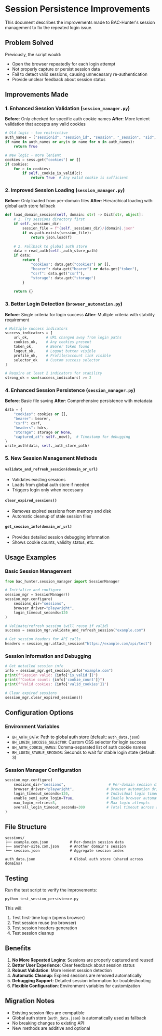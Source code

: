 # Session Persistence Improvements

This document describes the improvements made to BAC-Hunter's session management to fix the repeated login issue.

## Problem Solved

Previously, the script would:
- Open the browser repeatedly for each login attempt
- Not properly capture or persist session data
- Fail to detect valid sessions, causing unnecessary re-authentication
- Provide unclear feedback about session status

## Improvements Made

### 1. Enhanced Session Validation (`session_manager.py`)

**Before**: Only checked for specific auth cookie names
**After**: More lenient validation that accepts any valid cookies

```python
# Old logic - too restrictive
auth_names = ["sessionid", "session_id", "session", "_session", "sid", "connect.sid", ...]
if name in auth_names or any(n in name for n in auth_names):
    return True

# New logic - more lenient
cookies = sess.get("cookies") or []
if cookies:
    for c in cookies:
        if self._cookie_is_valid(c):
            return True  # Any valid cookie is sufficient
```

### 2. Improved Session Loading (`session_manager.py`)

**Before**: Only loaded from per-domain files
**After**: Hierarchical loading with global auth store fallback

```python
def load_domain_session(self, domain: str) -> Dict[str, object]:
    # 1. Try sessions directory first
    if self._sessions_dir:
        session_file = f"{self._sessions_dir}/{domain}.json"
        if os.path.exists(session_file):
            return json.load(f)
    
    # 2. Fallback to global auth store
    data = read_auth(self._auth_store_path)
    if data:
        return {
            "cookies": data.get("cookies") or [],
            "bearer": data.get("bearer") or data.get("token"),
            "csrf": data.get("csrf"),
            "storage": data.get("storage")
        }
    
    return {}
```

### 3. Better Login Detection (`browser_automation.py`)

**Before**: Single criteria for login success
**After**: Multiple criteria with stability requirement

```python
# Multiple success indicators
success_indicators = [
    url_ok,        # URL changed away from login paths
    cookies_ok,    # Any cookies present
    token_ok,      # Bearer token found
    logout_ok,     # Logout button visible
    profile_ok,    # Profile/account link visible
    selector_ok    # Custom success selector
]

# Require at least 2 indicators for stability
strong_ok = sum(success_indicators) >= 2
```

### 4. Enhanced Session Persistence (`session_manager.py`)

**Before**: Basic file saving
**After**: Comprehensive persistence with metadata

```python
data = {
    "cookies": cookies or [],
    "bearer": bearer,
    "csrf": csrf,
    "headers": hdrs,
    "storage": storage or None,
    "captured_at": self._now(),  # Timestamp for debugging
}
write_auth(data, self._auth_store_path)
```

### 5. New Session Management Methods

#### `validate_and_refresh_session(domain_or_url)`
- Validates existing sessions
- Loads from global auth store if needed
- Triggers login only when necessary

#### `clear_expired_sessions()`
- Removes expired sessions from memory and disk
- Automatic cleanup of stale session files

#### `get_session_info(domain_or_url)`
- Provides detailed session debugging information
- Shows cookie counts, validity status, etc.

## Usage Examples

### Basic Session Management

```python
from bac_hunter.session_manager import SessionManager

# Initialize and configure
session_mgr = SessionManager()
session_mgr.configure(
    sessions_dir="sessions",
    browser_driver="playwright",
    login_timeout_seconds=120
)

# Validate/refresh session (will reuse if valid)
success = session_mgr.validate_and_refresh_session("example.com")

# Get session headers for API calls
headers = session_mgr.attach_session("https://example.com/api/test")
```

### Session Information and Debugging

```python
# Get detailed session info
info = session_mgr.get_session_info("example.com")
print(f"Session valid: {info['is_valid']}")
print(f"Cookie count: {info['cookie_count']}")
print(f"Valid cookies: {info['valid_cookies']}")

# Clear expired sessions
session_mgr.clear_expired_sessions()
```

## Configuration Options

### Environment Variables

- `BH_AUTH_DATA`: Path to global auth store (default: `auth_data.json`)
- `BH_LOGIN_SUCCESS_SELECTOR`: Custom CSS selector for login success
- `BH_AUTH_COOKIE_NAMES`: Comma-separated list of auth cookie names
- `BH_LOGIN_STABLE_SECONDS`: Seconds to wait for stable login state (default: 3)

### Session Manager Configuration

```python
session_mgr.configure(
    sessions_dir="sessions",                    # Per-domain session storage
    browser_driver="playwright",               # Browser automation driver
    login_timeout_seconds=120,                 # Individual login timeout
    enable_semi_auto_login=True,               # Enable browser automation
    max_login_retries=3,                       # Max login attempts
    overall_login_timeout_seconds=300          # Total timeout across retries
)
```

## File Structure

```
sessions/
├── example.com.json          # Per-domain session data
├── another-site.com.json     # Another domain's session
└── session.json              # Aggregate session index

auth_data.json                # Global auth store (shared across domains)
```

## Testing

Run the test script to verify the improvements:

```bash
python test_session_persistence.py
```

This will:
1. Test first-time login (opens browser)
2. Test session reuse (no browser)
3. Test session headers generation
4. Test session cleanup

## Benefits

1. **No More Repeated Logins**: Sessions are properly captured and reused
2. **Better User Experience**: Clear feedback about session status
3. **Robust Validation**: More lenient session detection
4. **Automatic Cleanup**: Expired sessions are removed automatically
5. **Debugging Support**: Detailed session information for troubleshooting
6. **Flexible Configuration**: Environment variables for customization

## Migration Notes

- Existing session files are compatible
- Global auth store (`auth_data.json`) is automatically used as fallback
- No breaking changes to existing API
- New methods are additive and optional